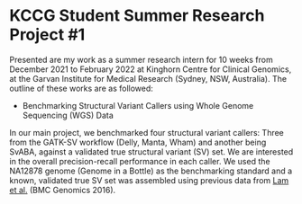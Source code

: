 # KCCG Student Summer Research Project #1

Presented are my work as a summer research intern for 10 weeks from December 2021 to February 2022 at Kinghorn Centre for Clinical Genomics, at the Garvan Institute for Medical Research (Sydney, NSW, Australia). The outline of these works are as followed:

- Benchmarking Structural Variant Callers using Whole Genome Sequencing (WGS) Data

In our main project, we benchmarked four structural variant callers: Three from the GATK-SV workflow (Delly, Manta, Wham) and another being SvABA, against a validated true structural variant (SV) set. We are interested in the overall precision-recall performance in each caller. We used the NA12878 genome (Genome in a Bottle) as the benchmarking standard and a known, validated true SV set was assembled using previous data from [Lam et al.](https://doi.org/10.1186/s12864-016-2366-2) (BMC Genomics 2016).
